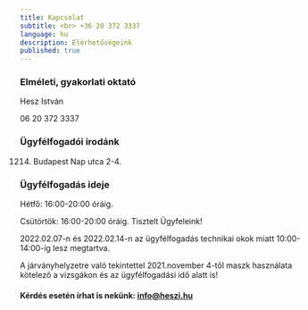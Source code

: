 ```yaml
---
title: Kapcsolat
subtitle: <br> +36 20 372 3337
language: hu
description: Elérhetőségeink
published: true
---
```



### Elméleti, gyakorlati oktató

Hesz István

06 20 372 3337

### Ügyfélfogadói irodánk

1214. Budapest Nap utca 2-4.

### Ügyfélfogadás ideje

Hétfő: 16:00-20:00 óráig.

Csütörtök: 16:00-20:00 óráig.
Tisztelt Ügyfeleink!

2022.02.07-n és 2022.02.14-n az ügyfélfogadás technikai okok miatt 10:00- 14:00-ig lesz megtartva.

A járványhelyzetre való tekintettel 2021.november 4-től maszk használata kötelező a vizsgákon és az ügyfélfogadási idő alatt is!

####  Kérdés esetén írhat is nekünk: [info@heszi.hu](mailto:info@heszi.hu?subject=[Jogosítvány])
